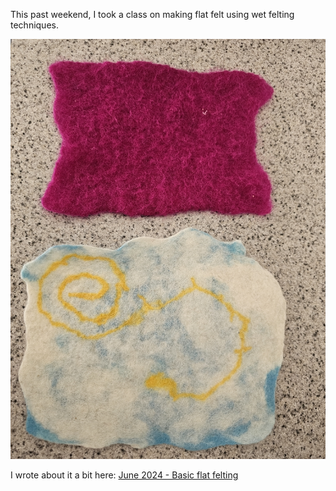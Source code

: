 This past weekend, I took a class on making flat felt using wet felting techniques.

<photo-gallery>
    <img src="/pages/hobbies/felting/20240616_152057_(WebShare).jpg" alt="Two pieces of felt that I made in the class">
</photo-gallery>

I wrote about it a bit here: [June 2024 - Basic flat felting](/hobbies/felting#june-flat-felt-class)
